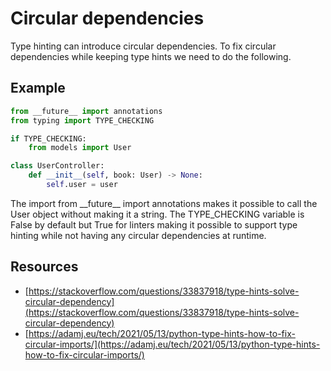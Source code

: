 # Circular dependencies

Type hinting can introduce circular dependencies. To fix circular dependencies while keeping type hints we need to do the following.&#x20;

## Example

```python
from __future__ import annotations
from typing import TYPE_CHECKING

if TYPE_CHECKING:
    from models import User

class UserController:
    def __init__(self, book: User) -> None:
        self.user = user
```

The import from \_\_future\_\_ import annotations makes it possible to call the User object without making it a string. The TYPE\_CHECKING variable is False by default but True for linters making it possible to support type hinting while not having any circular dependencies at runtime.

## Resources

* [https://stackoverflow.com/questions/33837918/type-hints-solve-circular-dependency](https://stackoverflow.com/questions/33837918/type-hints-solve-circular-dependency)
* [https://adamj.eu/tech/2021/05/13/python-type-hints-how-to-fix-circular-imports/](https://adamj.eu/tech/2021/05/13/python-type-hints-how-to-fix-circular-imports/)
